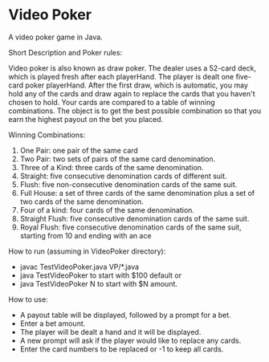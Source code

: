 # Video Poker

A video poker game in Java.

Short Description and Poker rules:

Video poker is also known as draw poker. The dealer uses a 52-card deck, which is played fresh after each playerHand. The player is dealt one five-card poker playerHand. After the first draw, which is automatic, you may hold any of the cards and draw again to replace the cards that you haven't chosen to hold. Your cards are compared to a table of winning combinations. The object is to get the best possible combination so that you earn the highest payout on the bet you placed.

Winning Combinations:  
1. One Pair: one pair of the same card
2. Two Pair: two sets of pairs of the same card denomination. 
3. Three of a Kind: three cards of the same denomination. 
4. Straight: five consecutive denomination cards of different suit. 
5. Flush: five non-consecutive denomination cards of the same suit. 
6. Full House: a set of three cards of the same denomination plus a set of two cards of the same denomination. 
7. Four of a kind: four cards of the same denomination. 
8. Straight Flush: five consecutive denomination cards of the same suit. 
9. Royal Flush: five consecutive denomination cards of the same suit, starting from 10 and ending with an ace

How to run (assuming in VideoPoker directory):
- javac TestVideoPoker.java VP/*.java
- java TestVideoPoker to start with $100 default
or 
- java TestVideoPoker N to start with $N amount.

How to use:
- A payout table will be displayed, followed by a prompt for a bet. 
- Enter a bet amount.
- The player will be dealt a hand and it will be displayed.
- A new prompt will ask if the player would like to replace any cards.
- Enter the card numbers to be replaced or -1 to keep all cards.